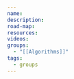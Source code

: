 ```yaml
---
name: 
description: 
road-map: 
resources: 
videos: 
groups:
  - "[[Algorithms]]"
tags:
  - groups
---
```

